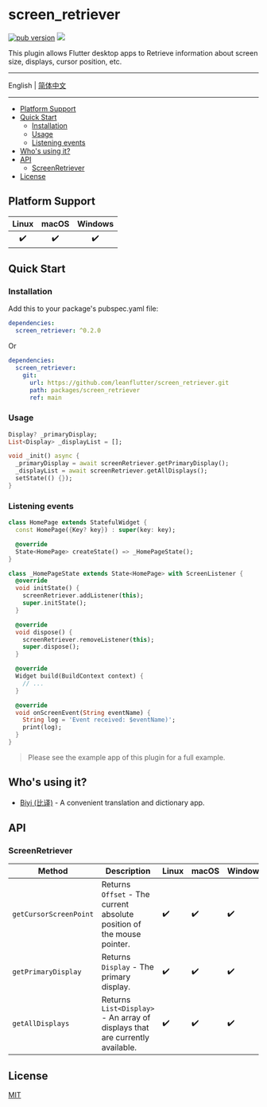 # screen_retriever

[![pub version][pub-image]][pub-url] [![][discord-image]][discord-url]

[pub-image]: https://img.shields.io/pub/v/screen_retriever.svg
[pub-url]: https://pub.dev/packages/screen_retriever
[discord-image]: https://img.shields.io/discord/884679008049037342.svg
[discord-url]: https://discord.gg/zPa6EZ2jqb

This plugin allows Flutter desktop apps to Retrieve information about screen size, displays, cursor position, etc.

---

English | [简体中文](./README-ZH.md)

---

<!-- START doctoc generated TOC please keep comment here to allow auto update -->
<!-- DON'T EDIT THIS SECTION, INSTEAD RE-RUN doctoc TO UPDATE -->

- [Platform Support](#platform-support)
- [Quick Start](#quick-start)
  - [Installation](#installation)
  - [Usage](#usage)
  - [Listening events](#listening-events)
- [Who's using it?](#whos-using-it)
- [API](#api)
  - [ScreenRetriever](#screenretriever)
- [License](#license)

<!-- END doctoc generated TOC please keep comment here to allow auto update -->

## Platform Support

| Linux | macOS | Windows |
| :---: | :---: | :-----: |
|  ✔️   |  ✔️   |   ✔️    |

## Quick Start

### Installation

Add this to your package's pubspec.yaml file:

```yaml
dependencies:
  screen_retriever: ^0.2.0
```

Or

```yaml
dependencies:
  screen_retriever:
    git:
      url: https://github.com/leanflutter/screen_retriever.git
      path: packages/screen_retriever
      ref: main
```

### Usage

```dart
Display? _primaryDisplay;
List<Display> _displayList = [];

void _init() async {
  _primaryDisplay = await screenRetriever.getPrimaryDisplay();
  _displayList = await screenRetriever.getAllDisplays();
  setState(() {});
}
```

### Listening events

```dart
class HomePage extends StatefulWidget {
  const HomePage({Key? key}) : super(key: key);

  @override
  State<HomePage> createState() => _HomePageState();
}

class _HomePageState extends State<HomePage> with ScreenListener {
  @override
  void initState() {
    screenRetriever.addListener(this);
    super.initState();
  }

  @override
  void dispose() {
    screenRetriever.removeListener(this);
    super.dispose();
  }

  @override
  Widget build(BuildContext context) {
    // ...
  }

  @override
  void onScreenEvent(String eventName) {
    String log = 'Event received: $eventName)';
    print(log);
  }
}
```

> Please see the example app of this plugin for a full example.

## Who's using it?

- [Biyi (比译)](https://biyidev.com/) - A convenient translation and dictionary app.

## API

### ScreenRetriever

| Method                 | Description                                                                  | Linux | macOS | Windows |
| ---------------------- | ---------------------------------------------------------------------------- | ----- | ----- | ------- |
| `getCursorScreenPoint` | Returns `Offset` - The current absolute position of the mouse pointer.       | ✔️    | ✔️    | ✔️      |
| `getPrimaryDisplay`    | Returns `Display` - The primary display.                                     | ✔️    | ✔️    | ✔️      |
| `getAllDisplays`       | Returns `List<Display>` - An array of displays that are currently available. | ✔️    | ✔️    | ✔️      |

## License

[MIT](./LICENSE)
